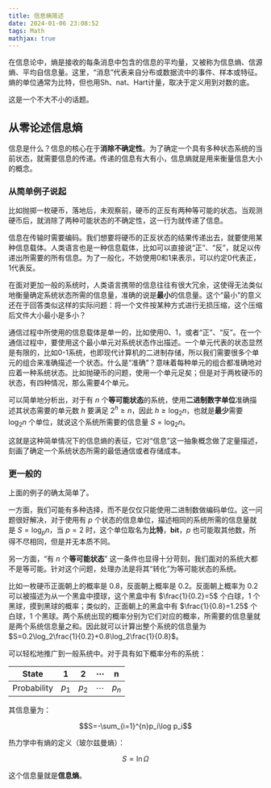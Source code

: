 ```yaml
---
title: 信息熵简述
date: 2024-01-06 23:08:52
tags: Math
mathjax: true
---
```


在信息论中，熵是接收的每条消息中包含的信息的平均量，又被称为信息熵、信源熵、平均自信息量。这里，“消息”代表来自分布或数据流中的事件、样本或特征。熵的单位通常为比特，但也用Sh、nat、Hart计量，取决于定义用到对数的底。

<!--more-->

这是一个不大不小的话题。

## 从零论述信息熵

信息是什么？信息的核心在于**消除不确定性**。为了确定一个具有多种状态系统的当前状态，就需要信息的传递。传递的信息有大有小，信息熵就是用来衡量信息大小的概念。

### 从简单例子说起

比如抛掷一枚硬币，落地后，未观察前，硬币的正反有两种等可能的状态。当观测硬币后，就消除了两种可能状态的不确定性，这一行为就传递了信息。

信息在传输时需要编码。我们想要将硬币的正反状态的结果传递出去，就要使用某种信息载体。人类语言也是一种信息载体，比如可以直接说“正”、“反”，就足以传递出所需要的所有信息。为了一般化，不妨使用0和1来表示，可以约定0代表正，1代表反。

在面对更加一般的系统时，人类语言携带的信息往往有很大冗余，这使得无法类似地衡量确定系统状态所需的信息量，准确的说是**最小**的信息量。这个“最小”的意义还在于回答类似这样的实际问题：将一个文件按某种方式进行无损压缩，这个压缩后文件大小最小是多小？

通信过程中所使用的信息载体是单一的，比如使用0、1，或者“正”、“反”。在一个通信过程中，要使用这个最小单元对系统状态作出描述。一个单元代表的状态显然是有限的，比如0-1系统，也即现代计算机的二进制存储，所以我们需要很多个单元的组合来准确描述一个状态。什么是“准确”？意味着每种单元的组合都准确地对应着一种系统状态。比如抛硬币的问题，使用一个单元足矣；但是对于两枚硬币的状态，有四种情况，那么需要4个单元。

可以简单地分析出，对于有 $n$ 个**等可能状态**的系统，使用**二进制数字单位**准确描述其状态需要的单元数 $h$ 要满足 $2^h\ge n$，因此 $h\ge \log_2{n}$，也就是**最少**需要 $\log_2{n}$ 个单位，就说这个系统所需要的信息量 $S=\log_2{n}$。

这就是这种简单情况下的信息熵的表征，它对“信息”这一抽象概念做了定量描述，刻画了确定一个系统状态所需的最低通信或者存储成本。

### 更一般的

上面的例子的确太简单了。

一方面，我们可能有多种选择，而不是仅仅只能使用二进制数做编码单位。这一问题很好解决，对于使用有 $p$ 个状态的信息单位，描述相同的系统所需的信息量就是 $S=\log_p{n}$，当 $p=2$ 时，这个单位取名为**比特**，**bit**，$p$ 也可能取其他数，所得不尽相同，但是并无本质不同。

另一方面，“有 $n$ 个**等可能状态**” 这一条件也显得十分苛刻，我们面对的系统大都不是等可能。针对这个问题，处理办法是将其“转化”为等可能状态的系统。

比如一枚硬币正面朝上的概率是 $0.8$，反面朝上概率是 $0.2$。反面朝上概率为 $0.2$ 可以被描述为从一个黑盒中摸球，这个黑盒中有 $\frac{1}{0.2}=5$ 个白球，$1$ 个黑球，摸到黑球的概率；类似的，正面朝上的黑盒中有 $\frac{1}{0.8}=1.25$ 个白球，$1$ 个黑球。两个系统出现的概率分别为它们对应的概率，所需要的信息量就是两个系统信息量之和。因此就可以计算出整个系统的信息量为 $S=0.2\log_2\frac{1}{0.2}+0.8\log_2\frac{1}{0.8}$。

可以轻松地推广到一般系统中。对于具有如下概率分布的系统：

|State|1|2|$\cdots$|n
|:-:|:-:|:-:|:-:|:-:|
|Probability|$p_1$|$p_2$|$\cdots$|$p_n$|

其信息量为：

$$S=-\sum_{i=1}^{n}p_i\log p_i$$

热力学中有熵的定义（玻尔兹曼熵）：

$$S\propto \ln \Omega$$

这个信息量就是**信息熵**。























<!-- 一个黑箱中装有 $8$ 个白球和 $2$ 个黑球，每次抛硬币都相当于随机从箱子中摸出一个球，而每个球被摸到的概率是均等的，摸到白球对应硬币正面朝上，摸到黑球对应反面朝上。 -->